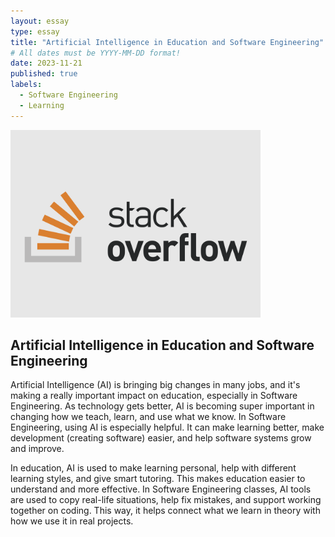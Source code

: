 ```yaml
---
layout: essay
type: essay
title: "Artificial Intelligence in Education and Software Engineering"
# All dates must be YYYY-MM-DD format!
date: 2023-11-21
published: true
labels:
  - Software Engineering
  - Learning
---
```


<img width="400px" class="rounded float-start pe-4" src="../img/stackoverflowpicture.png">

## Artificial Intelligence in Education and Software Engineering


Artificial Intelligence (AI) is bringing big changes in many jobs, and it's making a really important impact on education, especially in Software Engineering. As technology gets better, AI is becoming super important in changing how we teach, learn, and use what we know. In Software Engineering, using AI is especially helpful. It can make learning better, make development (creating software) easier, and help software systems grow and improve.

In education, AI is used to make learning personal, help with different learning styles, and give smart tutoring. This makes education easier to understand and more effective. In Software Engineering classes, AI tools are used to copy real-life situations, help fix mistakes, and support working together on coding. This way, it helps connect what we learn in theory with how we use it in real projects.
